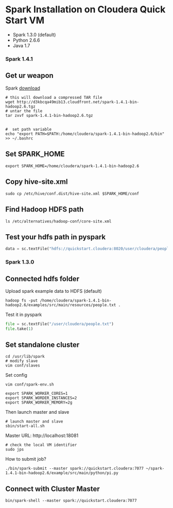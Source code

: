 Spark Installation on Cloudera Quick Start VM
========

- Spark 1.3.0 (default)
- Python 2.6.6
- Java 1.7

### Spark 1.4.1
## Get ur weapon

Spark [download](http://spark.apache.org/downloads.html)
```shell
# this will download a compressed TAR file
wget http://d3kbcqa49mib13.cloudfront.net/spark-1.4.1-bin-hadoop2.6.tgz
# untar the file
tar zxvf spark-1.4.1-bin-hadoop2.6.tgz
```
## 
```shell
#  set path variable
echo "export PATH=$PATH:/home/cloudera/spark-1.4.1-bin-hadoop2.6/bin" >> ~/.bashrc
```
## Set SPARK_HOME
```shell
export SPARK_HOME=/home/cloudera/spark-1.4.1-bin-hadoop2.6
```

## Copy hive-site.xml
```shell
sudo cp /etc/hive/conf.dist/hive-site.xml $SPARK_HOME/conf
```

## Find Hadoop HDFS path
```shell
ls /etc/alternatives/hadoop-conf/core-site.xml
```

## Test your hdfs path in pyspark
```python
data = sc.textFile("hdfs://quickstart.cloudera:8020/user/cloudera/people.txt")
```

### Spark 1.3.0 
## Connected hdfs folder

Upload spark example data to HDFS (default)
```shell
hadoop fs -put /home/cloudera/spark-1.4.1-bin-hadoop2.6/examples/src/main/resources/people.txt .
```
Test it in pyspark
```python
file = sc.textFile("/user/cloudera/people.txt")
file.take(1)
```

## Set standalone cluster
```shell
cd /usr/lib/spark
# modify slave
vim conf/slaves
```
Set config
```shell
vim conf/spark-env.sh

export SPARK_WORKER_CORES=1
export SPARK_WORDER_INSTANCES=2
export SPARK_WORKER_MEMORY=2g
```
Then launch master and slave
```shell
# launch master and slave
sbin/start-all.sh
```
Master URL: http://localhost:18081
```shell
# check the local VM identifier
sudo jps
```
How to submit job?
```shell
./bin/spark-submit --master spark://quickstart.cloudera:7077 ~/spark-1.4.1-bin-hadoop2.6/example/src/main/python/pi.py
```
## Connect with Cluster Master
```shell
bin/spark-shell --master spark://quickstart.cloudera:7077
```
